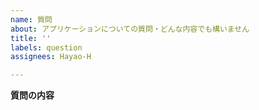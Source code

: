 ```yaml
---
name: 質問
about: アプリケーションについての質問・どんな内容でも構いません
title: ''
labels: question
assignees: Hayao-H

---
```


**質問の内容**
